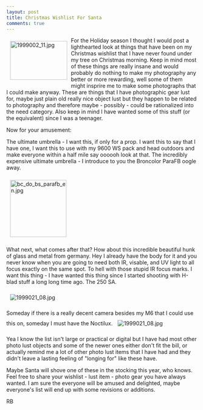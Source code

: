 ```yaml
---
layout: post
title: Christmas Wishlist For Santa
comments: true
---
```

<a rel="lightbox" href="/wp-content/uploads/2008/1999002_11.jpg"><img title="1999002_11.jpg" src="/wp-content/uploads/2008/.thumbs/.1999002_11.jpg" border="0" alt="1999002_11.jpg" hspace="10" vspace="10" width="150" height="102" align="left" /></a>For the Holiday season I thought I would post a lighthearted look at things that have been on my Christmas wishlist that I have never found under my tree on Christmas morning. Keep in mind most of these things are really insane and would probably do nothing to make my photography any better or more rewarding, well some of them might insprire me to make some photographs that I could make anyway. These are things that I have photographic gear lust for, maybe just plain old really nice object lust but they happen to be related to photography and therefore maybe - possibly - could be rationalized into the need category. Also keep in mind I have wanted some of this stuff (or the equivalent) since I was a teenager.

<!--more-->Now for your amusement:

The ultimate umbrella - I want this, if only for a prop. I want this to say that I have one, I want this to use with my 9600 WS pack and head outdoors and make everyone within a half mile say oooooh look at that. The incredibly expensive ultimate umbrella - I introduce to you the Broncolor ParaFB oogle away.

<a rel="lightbox" href="/wp-content/uploads/2009/12/bc_do_bs_parafb_en.jpg"><img title="bc_do_bs_parafb_en.jpg" src="/wp-content/uploads/2009/12/.thumbs/.bc_do_bs_parafb_en.jpg" border="0" alt="bc_do_bs_parafb_en.jpg" hspace="10" vspace="10" width="148" height="150" /></a>

What next, what comes after that? How about this incredible beautiful hunk of glass and metal from germany. Hey I already have the body for it and you never know when you are going to need both IR, visable, and UV light to all focus exactly on the same spot. To hell with those stupid IR focus marks. I want this thing - I have wanted this thing since I started shooting with H-blad stuff a long long time ago. The 250 SA.

<img src="http://us.st12.yimg.com/us.st.yimg.com/I/h1photo2000_2028_25111204.jpg" border="0" alt="1999021_08.jpg" hspace="10" vspace="10" />

Someday if there is a really decent camera besides my M6 that I could use this on, someday I must have the Noctilux.
<img src="http://www.luminous-landscape.com/images/Noctilux50.jpg" border="0" alt="1999021_08.jpg" hspace="10" vspace="10" />

Yea I know the list isn't large or practical or digital but I have had most other photo lust objects and some of the newer ones either don't fit the bill, or actually remind me a lot of other photo lust items that I have had and they didn't leave a lasting feeling of "longing for" like these have.

Maybe Santa will shove one of these in the stocking this year, who knows. Feel free to share your wishlist - lust item - photo gear you have always wanted. I am sure the everyone will be amused and delighted, maybe everyone's list will end up with some revisions or additions.

RB